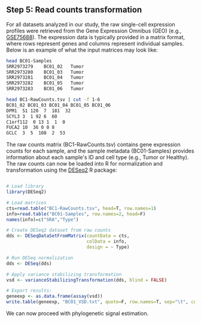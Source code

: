 ## Step 5: Read counts transformation

For all datasets analyzed in our study, the raw single-cell expression profiles were retrieved from the Gene Expression Omnibus (GEO) (e.g., [GSE75688](https://www.ncbi.nlm.nih.gov/geo/query/acc.cgi?acc=GSE75688)). The expression data is typically provided in a matrix format, where rows represent genes and columns represent individual samples. Below is an example of what the input matrices may look like:

```bash
head BC01-Samples
SRR2973279    BC01_02	Tumor
SRR2973280    BC01_03	Tumor
SRR2973281    BC01_04	Tumor
SRR2973282    BC01_05	Tumor
SRR2973283    BC01_06	Tumor

head BC1-RawCounts.tsv | cut -f 1-6 
BC01_02 BC01_03 BC01_04 BC01_05 BC01_06
DPM1  51 120  7  181  32
SCYL3 3  1 92 6  60
C1orf112  0 13 1  1  0
FUCA2 10  36 0 0 8
GCLC  3  5  108  2  53
```

The raw counts matrix (BC1-RawCounts.tsv) contains gene expression counts for each sample, and the sample metadata (BC01-Samples) provides information about each sample's ID and cell type (e.g., Tumor or Healthy). The raw counts can now be loaded into R for normalization and transformation using the [DESeq2](https://bioconductor.org/packages/release/bioc/html/DESeq2.html) R package:

```r

# Load library
library(DESeq2)

# Load matrices
cts=read.table("BC1-RawCounts.tsv", head=T, row.names=1)
info=read.table("BC01-Samples", row.names=2, head=F)
names(info)=c("SRA","Type")

# Create DESeq2 dataset from raw counts
dds <- DESeqDataSetFromMatrix(countData = cts, 
                              colData = info, 
                              design = ~ Type)

# Run DESeq normalization
dds <- DESeq(dds)

# Apply variance stabilizing transformation
vsd <- varianceStabilizingTransformation(dds, blind = FALSE)

# Export results:
geneexp <- as.data.frame(assay(vsd))
write.table(geneexp, "BC01_VSD.txt", quote=F, row.names=T, sep="\t", col.names=T)
```

We can now proceed with phylogenetic signal estimation.

